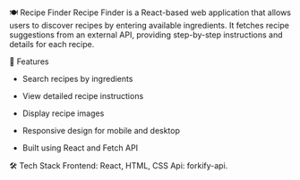🍽️ Recipe Finder
Recipe Finder is a React-based web application that allows users to discover recipes by entering available ingredients. It fetches recipe suggestions from an external API, providing step-by-step instructions and details for each recipe.

🚀 Features
* Search recipes by ingredients

* View detailed recipe instructions

* Display recipe images

* Responsive design for mobile and desktop

* Built using React and Fetch API

🛠️ Tech Stack
Frontend: React, HTML, CSS
Api: forkify-api.
